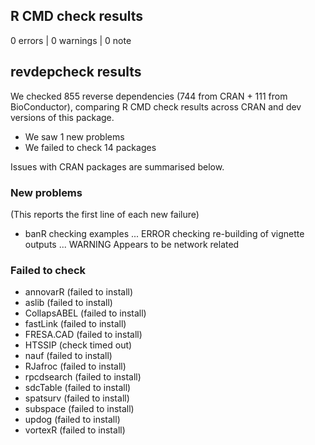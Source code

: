 ## R CMD check results

0 errors | 0 warnings | 0 note

## revdepcheck results

We checked 855 reverse dependencies (744 from CRAN + 111 from BioConductor), comparing R CMD check results across CRAN and dev versions of this package.

 * We saw 1 new problems
 * We failed to check 14 packages

Issues with CRAN packages are summarised below.

### New problems
(This reports the first line of each new failure)

* banR
  checking examples ... ERROR
  checking re-building of vignette outputs ... WARNING
  Appears to be network related

### Failed to check

* annovarR    (failed to install)
* aslib       (failed to install)
* CollapsABEL (failed to install)
* fastLink    (failed to install)
* FRESA.CAD   (failed to install)
* HTSSIP      (check timed out)
* nauf        (failed to install)
* RJafroc     (failed to install)
* rpcdsearch  (failed to install)
* sdcTable    (failed to install)
* spatsurv    (failed to install)
* subspace    (failed to install)
* updog       (failed to install)
* vortexR     (failed to install)
